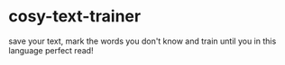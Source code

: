 # cosy-text-trainer
save  your text, mark the words you don't know and train until you in this language perfect read!
